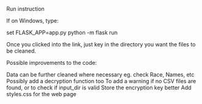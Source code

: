 Run instruction

If on Windows, type:

set FLASK_APP=app.py
python -m flask run

Once you clicked into the link, just key in the directory you want the files to be cleaned.

Possible improvements to the code: 

Data can be further cleaned where necessary eg. check Race, Names, etc 
Possibly add a decryption function too
To add a warning if no CSV files are found, or to check if input_dir is valid
Store the encryption key better
Add styles.css for the web page

